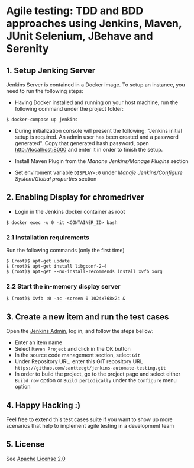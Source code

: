 
# Agile testing: TDD and BDD approaches using Jenkins, Maven, JUnit Selenium, JBehave and Serenity

## 1. Setup Jenking Server

Jenkins Server is contained in a Docker image. To setup an instance, you need to run the following steps:

* Having Docker installed and running on your host machine, run the following command under the project folder:

```
$ docker-compose up jenkins
```

* During initialization console will present the following: "Jenkins initial setup is required. An admin user has been created and a password generated". Copy that generated hash password, open [http://localhost:8000](http://localhost:8000) and enter it in order to finish the setup.

* Install Maven Plugin from the *Manane Jenkins/Manage Plugins* section

* Set enviroment variable `DISPLAY=:0` under *Manaje Jenkins/Configure System/Global properties* section

## 2. Enabling Display for chromedriver

* Login in the Jenkins docker container as root

```
$ docker exec -u 0 -it <CONTAINER_ID> bash
```

### 2.1 Installation requirements

Run the following commands (only the first time)

```
$ (root)$ apt-get update
$ (root)$ apt-get install libgconf-2-4
$ (root)$ apt-get --no-install-recommends install xvfb xorg
```

### 2.2 Start the in-memory display server

```
$ (root)$ Xvfb :0 -ac -screen 0 1024x768x24 &
```

## 3. Create a new item and run the test cases

Open the [Jenkins Admin](http://localhost:8080), log in, and follow the steps bellow:

* Enter an item name
* Select `Maven Project` and click in the OK button
* In the source code management section, select `Git`
* Under Repository URL, enter this GIT repository URL `https://github.com/santteegt/jenkins-automate-testing.git`
* In order to build the project, go to the project page and select either `Build now` option or `Build periodically` under the `Configure` menu option

## 4. Happy Hacking :)

Feel free to extend this test cases suite if you want to show up more scenarios that help to implement agile testing in a development team
 
## 5. License

See [Apache License 2.0](LICENSE)

